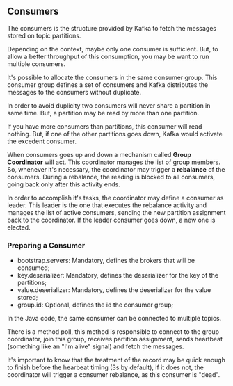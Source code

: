 ## Consumers

The consumers is the structure provided by Kafka to fetch the messages stored on topic partitions.

Depending on the context, maybe only one consumer is sufficient. But, to allow a better throughput of this consumption, you may be want to run multiple consumers.

It's possible to allocate the consumers in the same consumer group. This consumer group defines a set of consumers and Kafka distributes the messages to the consumers without duplicate.

In order to avoid duplicity two consumers will never share a partition in same time. But, a partition may be read by more than one partition.

If you have more consumers than partitions, this consumer will read nothing. But, if one of the other partitions goes down, Kafka would activate the excedent consumer.

When consumers goes up and down a mechanism called **Group Coordinator** will act. This coordinator manages the list of group members. So, whenever it's necessary, the coordinator may trigger a **rebalance** of the consumers. During a rebalance, the reading is blocked to all consumers, going back only after this activity ends.

In order to accomplish it's tasks, the coordinator may define a consumer as leader. This leader is the one that executes the rebalance activity and manages the list of active consumers, sending the new partition assignment back to the coordinator. If the leader consumer goes down, a new one is elected. 

### Preparing a Consumer

- bootstrap.servers: Mandatory, defines the brokers that will be consumed;
- key.deserializer: Mandatory, defines the deserializer for the key of the partitions;
- value.deserializer: Mandatory, defines the deserializer for the value stored;
- group.id: Optional, defines the id the consumer group;

In the Java code, the same consumer can be connected to multiple topics.

There is a method poll, this method is responsible to connect to the group coordinator, join this group, receives partition assignment, sends heartbeat (something like an "I'm alive" signal) and fetch the messages.

It's important to know that the treatment of the record may be quick enough to finish before the hearbeat timing (3s by default), if it does not, the coordinator will trigger a consumer rebalance, as this consumer is "dead".